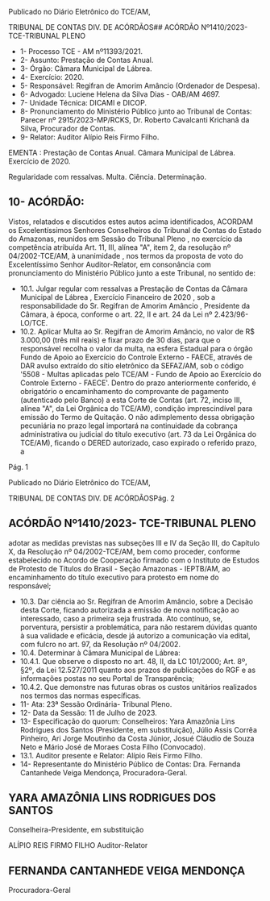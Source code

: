 Publicado  no  Diário  Eletrônico do TCE/AM,

TRIBUNAL DE CONTAS DIV. DE ACÓRDÃOS## ACÓRDÃO Nº1410/2023- TCE-TRIBUNAL PLENO

- 1- Processo TCE - AM nº11393/2021.
- 2- Assunto: Prestação de Contas Anual.
- 3- Órgão: Câmara Municipal de Lábrea.
- 4- Exercício: 2020.
- 5- Responsável: Regifran de Amorim Amâncio (Ordenador de Despesa).
- 6- Advogado: Luciene Helena da Silva Dias - OAB/AM 4697.
- 7- Unidade Técnica: DICAMI e DICOP.
- 8- Pronunciamento  do  Ministério  Público  junto  ao  Tribunal  de  Contas: Parecer  nº 2915/2023-MP/RCKS,  Dr.  Roberto  Cavalcanti  Krichanã  da  Silva,  Procurador  de Contas.
- 9- Relator: Auditor Alípio Reis Firmo Filho.

EMENTA : Prestação  de  Contas  Anual. Câmara Municipal de Lábrea. Exercício de 2020.

Regularidade com ressalvas. Multa. Ciência. Determinação.

## 10-  ACÓRDÃO:

Vistos, relatados e discutidos estes autos acima identificados, ACORDAM os Excelentíssimos Senhores Conselheiros do Tribunal de Contas do Estado do Amazonas, reunidos em Sessão do Tribunal Pleno , no exercício da competência atribuída Art. 11, III, alínea  "A",  item  2,  da  resolução  nº  04/2002-TCE/AM, à  unanimidade , nos  termos  da proposta  de  voto  do  Excelentíssimo  Senhor  Auditor-Relator, em  consonância com pronunciamento do Ministério Público junto a este Tribunal, no sentido de:

- 10.1. Julgar regular com ressalvas a  Prestação de Contas da Câmara Municipal de Lábrea , Exercício Financeiro de 2020 , sob a responsabilidade do Sr. Regifran de Amorim Amâncio , Presidente da  Câmara,  à  época,  conforme  o  art.  22,  II  e  art.  24  da  Lei  nº 2.423/96- LO/TCE.
- 10.2. Aplicar Multa ao Sr. Regifran de Amorim Amâncio, no valor de R$ 3.000,00 (três  mil  reais)  e  fixar prazo  de  30  dias, para  que  o responsável  recolha  o  valor  da  multa,  na  esfera  Estadual  para  o órgão Fundo de Apoio ao Exercício do Controle Externo - FAECE, através  de  DAR  avulso  extraído  do  sítio  eletrônico  da  SEFAZ/AM, sob  o  código  '5508  -  Multas  aplicadas  pelo  TCE/AM  -  Fundo  de Apoio ao Exercício do Controle Externo - FAECE'. Dentro do prazo anteriormente conferido, é obrigatório o encaminhamento do comprovante de pagamento (autenticado pelo Banco) a esta Corte de  Contas  (art.  72,  inciso  III, alínea  "A",  da  Lei  Orgânica  do TCE/AM),  condição  imprescindível  para  emissão  do  Termo  de Quitação. O não adimplemento dessa obrigação pecuniária no prazo legal importará  na  continuidade  da  cobrança  administrativa  ou judicial  do  título  executivo  (art.  73  da  Lei  Orgânica  do  TCE/AM), ficando  o  DERED  autorizado,  caso  expirado  o  referido  prazo,  a

Pág. 1

Publicado  no  Diário  Eletrônico do TCE/AM,

TRIBUNAL DE CONTAS DIV. DE ACÓRDÃOSPág. 2

## ACÓRDÃO Nº1410/2023- TCE-TRIBUNAL PLENO

adotar as medidas previstas nas subseções III e IV da Seção III, do Capítulo X, da Resolução nº 04/2002-TCE/AM, bem como proceder, conforme  estabelecido  no  Acordo  de  Cooperação  firmado  com  o Instituto de  Estudos  de  Protesto  de  Títulos  do  Brasil  -  Seção Amazonas - IEPTB/AM, ao encaminhamento do título executivo para protesto em nome do responsável;

- 10.3. Dar ciência ao Sr. Regifran de Amorim Amâncio, sobre a Decisão desta  Corte,  ficando  autorizada  a  emissão  de  nova  notificação  ao interessado, caso  a  primeira seja frustrada. Ato contínuo, se, porventura,  persistir  a  problemática,  para  não  restarem  dúvidas quanto à sua validade e eficácia, desde já autorizo a comunicação via edital, com fulcro no art. 97, da Resolução nº 04/2002.
- 10.4. Determinar à Câmara Municipal de Lábrea:
- 10.4.1. Que observe o disposto no art. 48, II, da LC 101/2000; Art.  8º,  §2º,  da  Lei  12.527/2011  quanto  aos  prazos  de publicações  do  RGF  e  as  informações  postas  no  seu Portal de Transparência;
- 10.4.2. Que  demonstre  nas  futuras  obras  os  custos  unitários realizados nos termos das normas específicas.
- 11-  Ata: 23ª Sessão Ordinária- Tribunal Pleno.
- 12-  Data da Sessão: 11 de Julho de 2023.
- 13-  Especificação  do  quorum: Conselheiros:  Yara  Amazônia  Lins  Rodrigues  dos Santos (Presidente, em substituição), Júlio Assis Corrêa Pinheiro, Ari Jorge Moutinho da Costa Júnior, Josué Cláudio de Souza Neto e Mário José de Moraes Costa Filho (Convocado).
- 13.1. Auditor presente e Relator: Alípio Reis Firmo Filho.
- 14-  Representante do Ministério Público de Contas: Dra. Fernanda Cantanhede Veiga Mendonça, Procuradora-Geral.

## YARA AMAZÔNIA LINS RODRIGUES DOS SANTOS

Conselheira-Presidente, em substituição

ALÍPIO REIS FIRMO FILHO Auditor-Relator

## FERNANDA CANTANHEDE VEIGA MENDONÇA

Procuradora-Geral